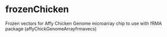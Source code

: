 # frozenChicken
Frozen vectors for Affy Chicken Genome microarray chip to use with fRMA package (affyChickGenomeArrayfrmavecs)
